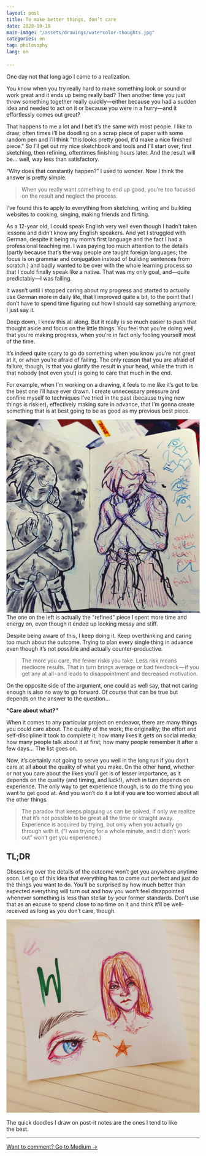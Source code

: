 ```yaml
---
layout: post
title: To make better things, don’t care
date: 2020-10-18
main-image: "/assets/drawings/watercolor-thoughts.jpg"
categories: en
tag: philosophy
lang: en

---
```


One day not that long ago I came to a realization.

You know when you try really hard to make something look or sound or work great and it ends up being really bad? Then another time you just throw something together really quickly—either because you had a sudden idea and needed to act on it or because you were in a hurry—and it effortlessly comes out great?

That happens to me a lot and I bet it’s the same with most people. I like to draw; often times I’ll be doodling on a scrap piece of paper with some random pen and I’ll think "this looks pretty good, it’d make a nice finished piece." So I’ll get out my nice sketchbook and tools and I’ll start over, first sketching, then refining, oftentimes finishing hours later. And the result will be… well, way less than satisfactory.

“Why does that constantly happen?” I used to wonder. Now I think the answer is pretty simple.

> When you really want something to end up good, you’re too focused on the result and neglect the process.

I’ve found this to apply to everything from sketching, writing and building websites to cooking, singing, making friends and flirting.

As a 12-year old, I could speak English very well even though I hadn’t taken lessons and didn’t know any English speakers. And yet I struggled with German, despite it being my mom’s first language and the fact I had a professional teaching me. I was paying too much attention to the details (partly because that’s the way people are taught foreign languages; the focus is on grammar and conjugation instead of building sentences from scratch.) and badly wanted to be over with the whole learning process so that I could finally speak like a native. That was my only goal, and—quite predictably—I was failing.

It wasn’t until I stopped caring about my progress and started to actually use German more in daily life, that I improved quite a bit, to the point that I don’t have to spend time figuring out how I should say something anymore; I just say it.

Deep down, I knew this all along. But it really is so much easier to push that thought aside and focus on the little things. You feel that you’re doing well, that you’re making progress, when you’re in fact only fooling yourself most of the time.

It’s indeed quite scary to go do something when you know you’re not great at it, or when you’re afraid of failing. The only reason that you are afraid of failure, though, is that you glorify the result in your head, while the truth is that nobody (not even you!) is going to care that much in the end.

For example, when I’m working on a drawing, it feels to me like it’s got to be the best one I’ll have ever drawn. I create unnecessary pressure and confine myself to techniques I’ve tried in the past (because trying new things is riskier), effectively making sure in advance, that I’m gonna create something that is at best going to be as good as my previous best piece.

![](/assets/sketch-vs-final-bad.jpg)
The one on the left is actually the "refined" piece I spent more time and energy on, even though it ended up looking messy and stiff.

Despite being aware of this, I keep doing it. Keep overthinking and caring too much about the outcome. Trying to plan every single thing in advance even though it’s not possible and actually counter-productive.

> The more you care, the fewer risks you take. Less risk means mediocre results. That in turn brings average or bad feedback — if you get any at all - and leads to disappointment and decreased motivation.

On the opposite side of the argument, one could as well say, that not caring enough is also no way to go forward. Of course that can be true but depends on the answer to the question…

**“Care about what?”**

When it comes to any particular project on endeavor, there are many things you could care about. The quality of the work; the originality; the effort and self-discipline it took to complete it; how many likes it gets on social media; how many people talk about it at first; how many people remember it after a few days… The list goes on.

Now, it’s certainly not going to serve you well in the long run if you don’t care at all about the quality of what you make. On the other hand, whether or not you care about the likes you’ll get is of lesser importance, as it depends on the quality (and timing, and luck!), which in turn depends on experience. The only way to get experience though, is to do the thing you want to get good at. And you won’t do it a lot if you are too worried about all the other things.

> The paradox that keeps plaguing us can be solved, if only we realize that it’s not possible to be great all the time or straight away. Experience is acquired by trying, but only when you actually go through with it. (“I was trying for a whole minute, and it didn’t work out” won’t get you experience.)

## TL;DR

Obsessing over the details of the outcome won’t get you anywhere anytime soon. Let go of this idea that everything has to come out perfect and just do the things you want to do. You’ll be surprised by how much better than expected everything will turn out and how you won’t feel disappointed whenever something is less than stellar by your former standards.
Don’t use that as an excuse to spend close to no time on it and think it’ll be well-received as long as you don’t care, though.

![](/assets/quick-doodle-2018.jpg)

The quick doodles I draw on post-it notes are the ones I tend to like the best.

---

[Want to comment? Go to Medium →](https://medium.com/@anna.filou/to-make-better-things-dont-care-eb99ee80a048)
